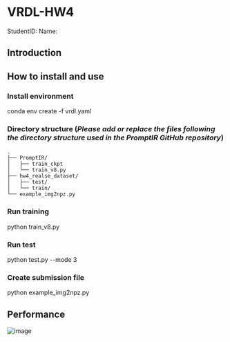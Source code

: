 # VRDL-HW4
StudentID:
Name:
## Introduction

## How to install and use
### Install environment
conda env create -f vrdl.yaml
### Directory structure (***Please add or replace the files following the directory structure used in the PromptIR GitHub repository***)

```
.  
├── PromptIR/  
│   ├── train_ckpt  
│   └── train_v8.py  
├── hw4_realse_dataset/  
│   ├── test/  
│   └── train/  
└── example_img2npz.py  
```
### Run training
python train_v8.py
### Run test
python test.py --mode 3
### Create submission file
python example_img2npz.py


## Performance
![image](https://github.com/user-attachments/assets/996291d6-154f-482d-b22a-6c0666d69903)
